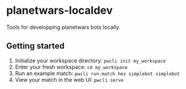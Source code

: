 # planetwars-localdev

Tools for developping planetwars bots locally.

## Getting started

1. Initialize your workspace directory: `pwcli init my_workspace`
2. Enter your fresh workspace: `cd my_workspace`
3. Run an example match: `pwcli run-match hex simplebot simplebot`
4. View your match in the web UI: `pwcli serve`
